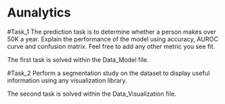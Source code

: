 # Aunalytics

#Task_1
The prediction task is to determine whether
a person makes over 50K a year. Explain the
performance of the model using accuracy,
AUROC curve and confusion matrix. Feel
free to add any other metric you see fit.

The first task is solved within the Data_Model file.

#Task_2
Perform a segmentation study on the dataset to display useful information using any visualization library.

The second task is solved within the Data_Visualization file.
